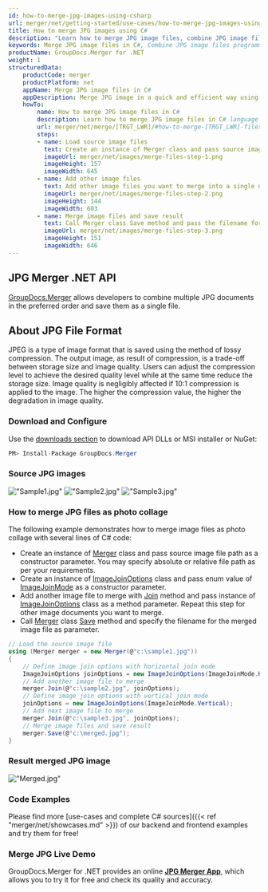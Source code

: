 ```yaml
---
id: how-to-merge-jpg-images-using-csharp
url: merger/net/getting-started/use-cases/how-to-merge-jpg-images-using-csharp
title: How to merge JPG images using C#
description: "Learn how to merge JPG image files, combine JPG image files into one file programmatically in C# language using GroupDocs.Merger for .NET library."
keywords: Merge JPG image files in C#, Combine JPG image files programmatically
productName: GroupDocs.Merger for .NET
weight: 1
structuredData:
    productCode: merger
    productPlatform: net
    appName: Merge JPG image files in C#
    appDescription: Merge JPG image in a quick and efficient way using C# language and GroupDocs.Merger for .NET API, without the use of any third-party software like Microsoft or Open Office.
    howTo:
        name: How to merge JPG image files in C# 
        description: Learn how to merge JPG image files in C# language and GroupDocs.Merger for .NET API, without the use of any third-party software like Microsoft or Open Office.
        url: merger/net/merge/[TRGT_LWR]/#how-to-merge-[TRGT_LWR]-files-in-c
        steps:
        - name: Load source image files 
          text: Create an instance of Merger class and pass source image file path as a constructor parameter. You may specify absolute or relative file path as per your requirements. 
          imageUrl: merger/net/images/merge-files-step-1.png
          imageHeight: 157
          imageWidth: 645
        - name: Add other image files
          text: Add other image files you want to merge into a single document with Join method of Merger class.
          imageUrl: merger/net/images/merge-files-step-2.png
          imageHeight: 144
          imageWidth: 603
        - name: Merge image files and save result 
          text: Call Merger class Save method and pass the filename for the resultant image file as parameter.
          imageUrl: merger/net/images/merge-files-step-3.png
          imageHeight: 151
          imageWidth: 646
---
```


## JPG Merger .NET API

[GroupDocs.Merger](https://products.groupdocs.com/merger/net) allows developers to combine multiple JPG documents in the preferred order and save them as a single file.

## About JPG File Format

JPEG is a type of image format that is saved using the method of lossy compression. The output image, as result of compression, is a trade-off between storage size and image quality. Users can adjust the compression level to achieve the desired quality level while at the same time reduce the storage size. Image quality is negligibly affected if 10:1 compression is applied to the image. The higher the compression value, the higher the degradation in image quality.

### Download and Configure

Use the [downloads section](https://downloads.groupdocs.com/merger/net) to download API DLLs or MSI installer or NuGet:
```csharp
PM> Install-Package GroupDocs.Merger
```

### Source JPG images

!["Sample1.jpg"](/merger/net/images/jpg/sample1.jpg)
!["Sample2.jpg"](/merger/net/images/jpg/sample2.jpg)
!["Sample3.jpg"](/merger/net/images/jpg/sample3.jpg)

### How to merge JPG files as photo collage

The following example demonstrates how to merge image files as photo collage with several lines of C# code:

* Create an instance of [Merger](https://apireference.groupdocs.com/net/merger/groupdocs.merger/merger) class and pass source image file path as a constructor parameter. You may specify absolute or relative file path as per your requirements.
* Create an instance of [ImageJoinOptions](https://apireference.groupdocs.com/merger/net/groupdocs.merger.domain.options/imagejoinoptions) class and pass enum value of [ImageJoinMode](https://apireference.groupdocs.com/merger/net/groupdocs.merger.domain.options/imagejoinmode) as a constructor parameter.
* Add another image file to merge with [Join](https://apireference.groupdocs.com/merger/net/groupdocs.merger/merger/methods/join/index) method and pass instance of [ImageJoinOptions](https://apireference.groupdocs.com/merger/net/groupdocs.merger.domain.options/imagejoinoptions) class as a method parameter. Repeat this step for other image documents you want to merge.
* Call [Merger](https://apireference.groupdocs.com/net/merger/groupdocs.merger/merger) class [Save](https://apireference.groupdocs.com/merger/net/groupdocs.merger/merger/methods/save/index) method and specify the filename for the merged image file as parameter.

```csharp
// Load the source image file
using (Merger merger = new Merger(@"c:\sample1.jpg"))
{
    // Define image join options with horizontal join mode
    ImageJoinOptions joinOptions = new ImageJoinOptions(ImageJoinMode.Horizontal);
    // Add another image file to merge
    merger.Join(@"c:\sample2.jpg", joinOptions);
    // Define image join options with vertical join mode
    joinOptions = new ImageJoinOptions(ImageJoinMode.Vertical);
    // Add next image file to merge
    merger.Join(@"c:\sample3.jpg", joinOptions);
    // Merge image files and save result
    merger.Save(@"c:\merged.jpg");
}
```

### Result merged JPG image

!["Merged.jpg"](/merger/net/images/jpg/merged_grid.jpg)

### Code Examples

Please find more [use-cases and complete C# sources]({{< ref "merger/net/showcases.md" >}}) of our backend and frontend examples and try them for free!

### Merge JPG Live Demo

GroupDocs.Merger for .NET provides an online [**JPG Merger App**](https://products.groupdocs.app/merger/images/jpg), which allows you to try it for free and check its quality and accuracy.